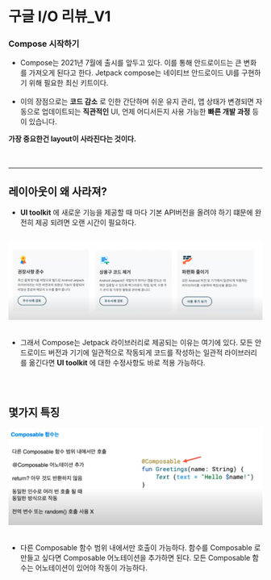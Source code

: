 # 구글 I/O 리뷰_V1

### Compose 시작하기<br>
  - Compose는 2021년 7월에 출시를 앞두고 있다. 이를 통해 안드로이드는 큰 변화를 가져오게 된다고 한다. Jetpack compose는 네이티브 안드로이드 UI를 구현하기 위해 필요한 최신 키트이다.   <br><br>
  - 이의 장점으로는 __코드 감소__ 로  인한 간단하며 쉬운 유지 관리, 앱 상태가 변경되면 자동으로 업데이트되는 __직관적인__  UI, 언제 어디서든지 사용 가능한 __빠른 개발 과정__ 등이 있습니다. 

__가장 중요한건 layout이 사라진다는 것이다.__<br><br><br>

-----------

## 레이아웃이 왜 사라져?
- __UI toolkit__ 에 새로운 기능을 제공할 때 마다 기본 API버전을 올려야 하기 떄문에 완전히 제공 되려면 오랜 시간이 필요하다.<br><br>

![Alt text](./../img/jetpack%20compose.png)
<br><br>
- 그래서 Compose는 Jetpack 라이브러리로 제공되는 이유는 여기에 있다. 모든 안드로이드 버전과 기기에 일관적으로 작동되게 코드를 작성하는 일관적 라이브러리를 옮긴다면 __UI toolkit__ 에 대한 수정사항도 바로 적용 가능하다.<br><br><br>

#
## 몇가지 특징

![Alt text](../img/Composable.png)
<br><br>
- 다른 Composable 함수 범위 내에서만 호출이 가능하다. 함수를 Composable 로 만들고 싶다면 Composable 어노테이션을 추가하면 된다. 모든 Composable 함수는 어노테이션이 있어야 작동이 가능하다. 